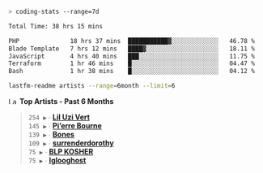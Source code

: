 ```zsh
> coding-stats --range=7d
```

<!--START_SECTION:waka-->

```txt
Total Time: 38 hrs 15 mins

PHP              18 hrs 37 mins  ███████████▓░░░░░░░░░░░░░   46.78 %
Blade Template   7 hrs 12 mins   ████▓░░░░░░░░░░░░░░░░░░░░   18.11 %
JavaScript       4 hrs 40 mins   ███░░░░░░░░░░░░░░░░░░░░░░   11.75 %
Terraform        1 hr 46 mins    █░░░░░░░░░░░░░░░░░░░░░░░░   04.47 %
Bash             1 hr 38 mins    █░░░░░░░░░░░░░░░░░░░░░░░░   04.12 %
```

<!--END_SECTION:waka-->

```zsh
lastfm-readme artists --range=6month --limit=6
```

<!--START_LASTFM_ARTISTS:{"period": "6month", "rows": 6}-->
<a href="https://last.fm" target="_blank"><img src="https://user-images.githubusercontent.com/17434202/215290617-e793598d-d7c9-428f-9975-156db1ba89cc.svg" alt="Last.fm Logo" width="18" height="13"/></a> **Top Artists - Past 6 Months**

> `254 ▶️` ∙ **[Lil Uzi Vert](https://www.last.fm/music/Lil+Uzi+Vert)**<br/>
> `145 ▶️` ∙ **[Pi’erre Bourne](https://www.last.fm/music/Pi%E2%80%99erre+Bourne)**<br/>
> `139 ▶️` ∙ **[Bones](https://www.last.fm/music/Bones)**<br/>
> `109 ▶️` ∙ **[surrenderdorothy](https://www.last.fm/music/surrenderdorothy)**<br/>
> `75 ▶️` ∙ **[BLP KOSHER](https://www.last.fm/music/BLP+KOSHER)**<br/>
> `75 ▶️` ∙ **[Iglooghost](https://www.last.fm/music/Iglooghost)**<br/>
<!--END_LASTFM_ARTISTS-->
